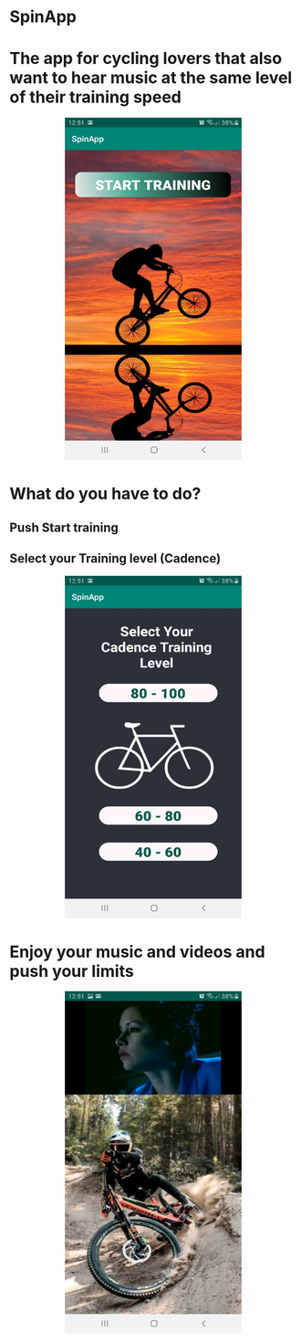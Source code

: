 ﻿# SpinApp

# The app for cycling lovers that also want to hear music at the same level of their training speed

<p align="center">
  <img width="310" height="600" src="/Images/SC4.jpg">
</p>

# What do you have to do?
 
## Push Start training

## Select your Training level (Cadence)

<p align="center">
  <img width="310" height="600" src="/Images/SC5.jpg">
</p>

# Enjoy your music and videos and push your limits

<p align="center">
  <img width="310" height="600" src="/Images/SC6.jpg">
</p>

